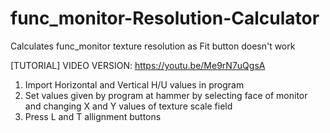 # func_monitor-Resolution-Calculator
Calculates func_monitor texture resolution as Fit button doesn't work

[TUTORIAL]
VIDEO VERSION: https://youtu.be/Me9rN7uQgsA

1. Import Horizontal and Vertical H/U values in program
2. Set values given by program at hammer by selecting face of monitor and changing X and Y values of texture scale field
3. Press L and T allignment buttons

